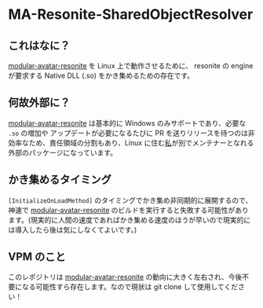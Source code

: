 # MA-Resonite-SharedObjectResolver

## これはなに？

[modular-avatar-resonite](https://github.com/bdunderscore/modular-avatar-resonite) を Linux 上で動作させるために、 resonite の engine が要求する Native DLL (.so) をかき集めるための存在です。

## 何故外部に？

[modular-avatar-resonite](https://github.com/bdunderscore/modular-avatar-resonite) は基本的に Windows のみサポートであり、必要な `.so` の増加や アップデートが必要になるたびに PR を送りリリースを待つのは非効率なため、責任領域の分割もあり、Linux に住む[私](https://github.com/ReinaS-64892)が別でメンテナーとなれる外部のパッケージになっています。

## かき集めるタイミング

`[InitializeOnLoadMethod]` のタイミングでかき集め非同期的に展開するので、神速で [modular-avatar-resonite](https://github.com/bdunderscore/modular-avatar-resonite) のビルドを実行すると失敗する可能性があります。(現実的に人間の速度であればかき集める速度のほうが早いので現実的には導入したら後は気にしなくてよいです。)

## VPM のこと

このレポジトリは [modular-avatar-resonite](https://github.com/bdunderscore/modular-avatar-resonite) の動向に大きく左右され、今後不要になる可能性すら存在します。なので現状は git clone して使用してください！
